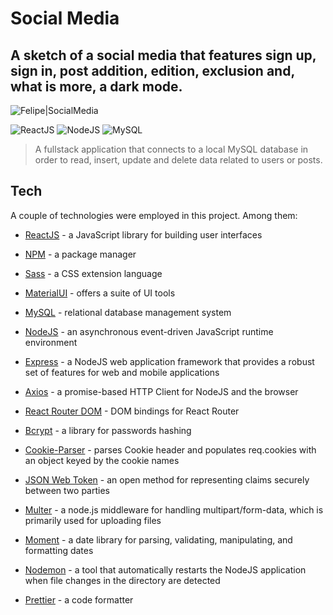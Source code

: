 # Social Media

## A sketch of a social media that features sign up, sign in, post addition, edition, exclusion and, what is more, a dark mode.

![Felipe|SocialMedia](https://img.shields.io/badge/FelipeMDantas-SocialMedia-white)

<p>

![ReactJS](https://img.shields.io/badge/react-%2320232a.svg?style=for-the-badge&logo=react&logoColor=%2361DAFB)
![NodeJS](https://img.shields.io/badge/node.js-6DA55F?style=for-the-badge&logo=node.js&logoColor=white)
![MySQL](https://img.shields.io/badge/mysql-%2300f.svg?style=for-the-badge&logo=mysql&logoColor=white)

> A fullstack application that connects to a local MySQL database in order to read, insert, update and delete data related to users or posts.

## Tech

A couple of technologies were employed in this project. Among them:

- [ReactJS] - a JavaScript library for building user interfaces
- [NPM] - a package manager
- [Sass] - a CSS extension language
- [MaterialUI] - offers a suite of UI tools
- [MySQL] - relational database management system
- [NodeJS] - an asynchronous event-driven JavaScript runtime environment
- [Express] - a NodeJS web application framework that provides a robust set of features for web and mobile applications
- [Axios] - a promise-based HTTP Client for NodeJS and the browser
- [React Router DOM] - DOM bindings for React Router
- [Bcrypt] - a library for passwords hashing
- [Cookie-Parser] - parses Cookie header and populates req.cookies with an object keyed by the cookie names
- [JSON Web Token] - an open method for representing claims securely between two parties
- [Multer] - a node.js middleware for handling multipart/form-data, which is primarily used for uploading files
- [Moment] - a date library for parsing, validating, manipulating, and formatting dates
- [Nodemon] - a tool that automatically restarts the NodeJS application when file changes in the directory are detected
- [Prettier] - a code formatter

  [reactjs]: https://reactjs.org/
  [npm]: https://www.npmjs.com/
  [sass]: https://sass-lang.com/
  [materialui]: https://mui.com/
  [mysql]: https://www.mysql.com/
  [nodejs]: https://nodejs.org/en/
  [express]: https://expressjs.com/
  [axios]: https://axios-http.com/docs/intro
  [react router dom]: https://reactrouter.com/
  [bcrypt]: https://www.npmjs.com/package/bcrypt
  [cookie-parser]: https://github.com/expressjs/cookie-parser
  [json web token]: https://jwt.io/
  [multer]: https://github.com/expressjs/multer
  [moment]: https://github.com/moment/moment
  [nodemon]: https://www.npmjs.com/package/nodemon
  [prettier]: https://prettier.io/
